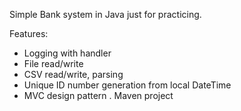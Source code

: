 Simple Bank system in Java just for practicing.

Features:
- Logging with handler
- File read/write
- CSV read/write, parsing
- Unique ID number generation from local DateTime
- MVC design pattern
. Maven project
